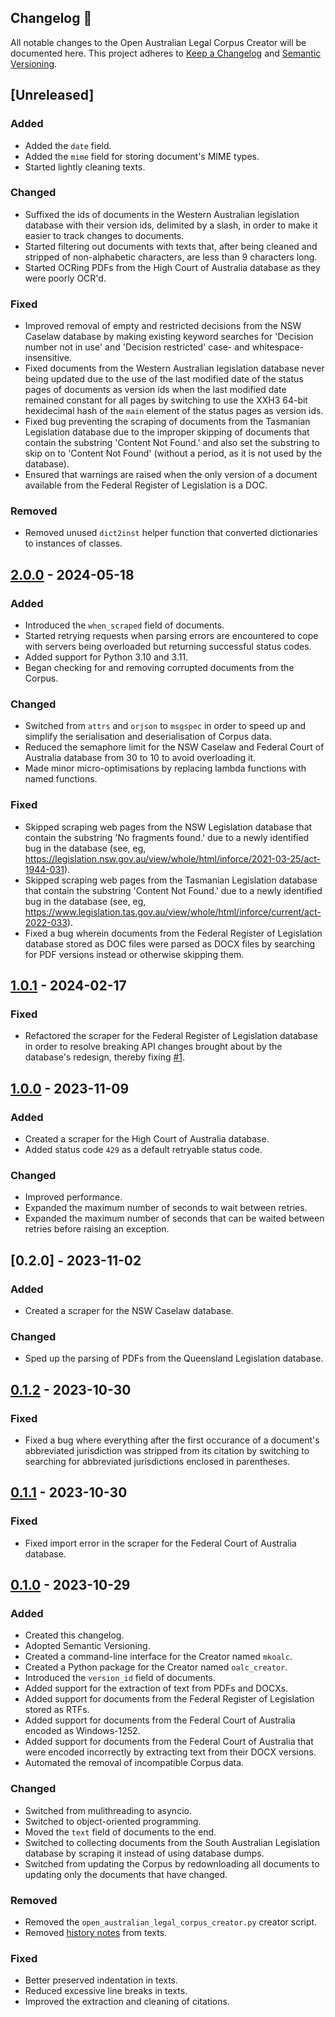 ## Changelog 🔄
All notable changes to the Open Australian Legal Corpus Creator will be documented here. This project adheres to [Keep a Changelog](https://keepachangelog.com/en/1.1.0/) and [Semantic Versioning](https://semver.org/spec/v2.0.0.html).

## [Unreleased]
### Added
- Added the `date` field.
- Added the `mime` field for storing document's MIME types.
- Started lightly cleaning texts.

### Changed
- Suffixed the ids of documents in the Western Australian legislation database with their version ids, delimited by a slash, in order to make it easier to track changes to documents.
- Started filtering out documents with texts that, after being cleaned and stripped of non-alphabetic characters, are less than 9 characters long.
- Started OCRing PDFs from the High Court of Australia database as they were poorly OCR'd.

### Fixed
- Improved removal of empty and restricted decisions from the NSW Caselaw database by making existing keyword searches for 'Decision number not in use' and 'Decision restricted' case- and whitespace-insensitive.
- Fixed documents from the Western Australian legislation database never being updated due to the use of the last modified date of the status pages of documents as version ids when the last modified date remained constant for all pages by switching to use the XXH3 64-bit hexidecimal hash of the `main` element of the status pages as version ids.
- Fixed bug preventing the scraping of documents from the Tasmanian Legislation database due to the improper skipping of documents that contain the substring 'Content Not Found.' and also set the substring to skip on to 'Content Not Found' (without a period, as it is not used by the database).
- Ensured that warnings are raised when the only version of a document available from the Federal Register of Legislation is a DOC.

### Removed
- Removed unused `dict2inst` helper function that converted dictionaries to instances of classes.

## [2.0.0] - 2024-05-18
### Added
- Introduced the `when_scraped` field of documents.
- Started retrying requests when parsing errors are encountered to cope with servers being overloaded but returning successful status codes.
- Added support for Python 3.10 and 3.11.
- Began checking for and removing corrupted documents from the Corpus.

### Changed
- Switched from `attrs` and `orjson` to `msgspec` in order to speed up and simplify the serialisation and deserialisation of Corpus data.
- Reduced the semaphore limit for the NSW Caselaw and Federal Court of Australia database from 30 to 10 to avoid overloading it.
- Made minor micro-optimisations by replacing lambda functions with named functions.

### Fixed
- Skipped scraping web pages from the NSW Legislation database that contain the substring 'No fragments found.' due to a newly identified bug in the database (see, eg, https://legislation.nsw.gov.au/view/whole/html/inforce/2021-03-25/act-1944-031).
- Skipped scraping web pages from the Tasmanian Legislation database that contain the substring 'Content Not Found.' due to a newly identified bug in the database (see, eg, https://www.legislation.tas.gov.au/view/whole/html/inforce/current/act-2022-033).
- Fixed a bug wherein documents from the Federal Register of Legislation database stored as DOC files were parsed as DOCX files by searching for PDF versions instead or otherwise skipping them.

## [1.0.1] - 2024-02-17
### Fixed
- Refactored the scraper for the Federal Register of Legislation database in order to resolve breaking API changes brought about by the database's redesign, thereby fixing [#1](https://github.com/umarbutler/open-australian-legal-corpus-creator/issues/1).

## [1.0.0] - 2023-11-09
### Added
- Created a scraper for the High Court of Australia database.
- Added status code `429` as a default retryable status code.

### Changed
- Improved performance.
- Expanded the maximum number of seconds to wait between retries.
- Expanded the maximum number of seconds that can be waited between retries before raising an exception.

## [0.2.0] - 2023-11-02
### Added
- Created a scraper for the NSW Caselaw database.

### Changed
- Sped up the parsing of PDFs from the Queensland Legislation database.

## [0.1.2] - 2023-10-30
### Fixed
- Fixed a bug where everything after the first occurance of a document's abbreviated jurisdiction was stripped from its citation by switching to searching for abbreviated jurisdictions enclosed in parentheses.

## [0.1.1] - 2023-10-30
### Fixed
- Fixed import error in the scraper for the Federal Court of Australia database.

## [0.1.0] - 2023-10-29
### Added
- Created this changelog.
- Adopted Semantic Versioning.
- Created a command-line interface for the Creator named `mkoalc`.
- Created a Python package for the Creator named `oalc_creator`.
- Introduced the `version_id` field of documents.
- Added support for the extraction of text from PDFs and DOCXs.
- Added support for documents from the Federal Register of Legislation stored as RTFs.
- Added support for documents from the Federal Court of Australia encoded as Windows-1252.
- Added support for documents from the Federal Court of Australia that were encoded incorrectly by extracting text from their DOCX versions.
- Automated the removal of incompatible Corpus data.

### Changed
- Switched from mulithreading to asyncio.
- Switched to object-oriented programming.
- Moved the `text` field of documents to the end.
- Switched to collecting documents from the South Australian Legislation database by scraping it instead of using database dumps.
- Switched from updating the Corpus by redownloading all documents to updating only the documents that have changed.

### Removed
- Removed the `open_australian_legal_corpus_creator.py` creator script.
- Removed [history notes](https://legislation.nsw.gov.au/help/inlinehistorynotes) from texts.

### Fixed
- Better preserved indentation in texts.
- Reduced excessive line breaks in texts.
- Improved the extraction and cleaning of citations.

[2.0.0]: https://github.com/umarbutler/open-australian-legal-corpus-creator/compare/v1.0.1...v2.0.0
[1.0.1]: https://github.com/umarbutler/open-australian-legal-corpus-creator/compare/v1.0.0...v1.0.1
[1.0.0]: https://github.com/umarbutler/open-australian-legal-corpus-creator/compare/v0.1.2...v1.0.0
[0.1.2]: https://github.com/umarbutler/open-australian-legal-corpus-creator/compare/v0.1.1...v0.1.2
[0.1.1]: https://github.com/umarbutler/open-australian-legal-corpus-creator/compare/v0.1.0...v0.1.1
[0.1.0]: https://github.com/umarbutler/open-australian-legal-corpus-creator/releases/tag/v0.1.0